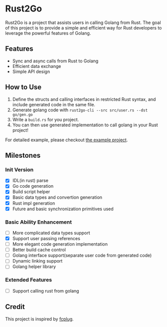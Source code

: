# Rust2Go

Rust2Go is a project that assists users in calling Golang from Rust. The goal of this project is to provide a simple and efficient way for Rust developers to leverage the powerful features of Golang.

## Features

- Sync and async calls from Rust to Golang
- Efficient data exchange
- Simple API design

## How to Use

1. Define the structs and calling interfaces in restricted Rust syntax, and include generated code in the same file.
2. Generate golang code with `rust2go-cli --src src/user.rs --dst go/gen.go`
3. Write a `build.rs` for you project.
4. You can then use generated implementation to call golang in your Rust project!

For detailed example, please checkout [the example project](./example).

## Milestones
### Init Version
- [x] IDL(in rust) parse
- [x] Go code generation
- [x] Build script helper
- [x] Basic data types and convertion generation
- [x] Rust impl generation
- [x] Future and basic synchronization primitives used

### Basic Ability Enhancement
- [ ] More complicated data types support
- [x] Support user passing references
- [ ] More elegant code generation implementation
- [ ] Better build cache control
- [ ] Golang interface support(separate user code from generated code)
- [ ] Dynamic linking support
- [ ] Golang helper library

### Extended Features
- [ ] Support calling rust from golang

## Credit
This project is inspired by [fcplug](https://github.com/andeya/fcplug).
